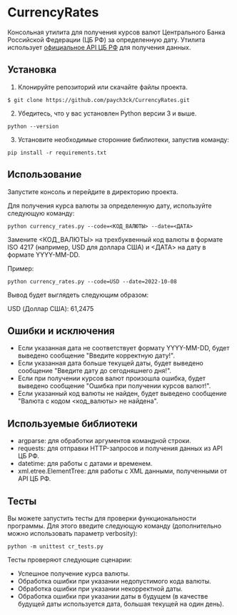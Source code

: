 # CurrencyRates

Консольная утилита для получения курсов валют Центрального Банка Российской Федерации (ЦБ РФ) за определенную дату. Утилита использует [официальное API ЦБ РФ](https://www.cbr.ru/development/sxml/ "Документация к API ЦБ РФ") для получения данных.

## Установка

1. Клонируйте репозиторий или скачайте файлы проекта.


`$ git clone https://github.com/paych3ck/CurrencyRates.git`


2. Убедитесь, что у вас установлен Python версии 3 и выше.


`python --version`


3. Установите необходимые сторонние библиотеки, запустив команду:


`pip install -r requirements.txt`


## Использование

Запустите консоль и перейдите в директорию проекта.

Для получения курса валюты за определенную дату, используйте следующую команду:


`python currency_rates.py --code=<КОД_ВАЛЮТЫ> --date=<ДАТА>`


Замените <КОД_ВАЛЮТЫ> на трехбуквенный код валюты в формате ISO 4217 (например, USD для доллара США) и <ДАТА> на дату в формате YYYY-MM-DD.

Пример:


`python currency_rates.py --code=USD --date=2022-10-08`


Вывод будет выглядеть следующим образом:


USD (Доллар США): 61,2475


## Ошибки и исключения

- Если указанная дата не соответствует формату YYYY-MM-DD, будет выведено сообщение "Введите корректную дату!".
- Если указанная дата больше текущей даты, будет выведено сообщение "Введите дату до сегодняшнего дня!".
- Если при получении курсов валют произошла ошибка, будет выведено сообщение "Ошибка при получении курсов валют!".
- Если указанный код валюты не найден, будет выведено сообщение "Валюта с кодом <код_валюты> не найдена".

## Используемые библиотеки

- argparse: для обработки аргументов командной строки.
- requests: для отправки HTTP-запросов и получения данных из API ЦБ РФ.
- datetime: для работы с датами и временем.
- xml.etree.ElementTree: для работы с XML данными, полученными от API ЦБ РФ.

## Тесты

Вы можете запустить тесты для проверки функциональности программы. Для этого введите следующую команду (дополнительно можно использовать параметр verbosity):


`python -m unittest cr_tests.py`


Тесты проверяют следующие сценарии:

- Успешное получение курса валюты.
- Обработка ошибки при указании недопустимого кода валюты.
- Обработка ошибки при указании некорректной даты.
- Обработка ошибки при указании даты в будущем (в качестве будущей даты используется дата, большая текущей на один день).
